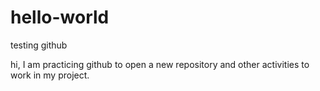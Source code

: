 # hello-world
testing github

hi, I am practicing github to open a new repository and other activities to work in my project.
